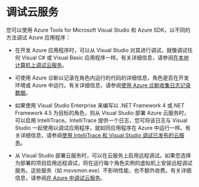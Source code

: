 <properties 
   pageTitle="调试 Azure 云服务 | Azure"
   description="调试 Azure 云服务"
   services="visual-studio-online"
   documentationCenter="n/a"
   authors="TomArcher"
   manager="douge"
   editor="" />
<tags 
   ms.service="visual-studio-online"
   ms.date="04/18/2016"
   wacn.date="" />

# 调试云服务

您可以使用 Azure Tools for Microsoft Visual Studio 和 Azure SDK，以不同的方法调试 Azure 应用程序：

- 在开发 Azure 应用程序时，可以从 Visual Studio 对其进行调试，就像调试任何 Visual C# 或 Visual Basic 应用程序一样。有关详细信息，请参阅[在本地计算机上调试云服务](/documentation/articles/vs-azure-tools-debug-cloud-services-virtual-machines/#debug-your-cloud-service-on-your-local-computer)。

- 可使用 Azure 诊断以记录在角色内运行的代码的详细信息，角色是否在开发环境或 Azure 中运行。有关详细信息，请参阅[使用 Azure 诊断收集日志记录数据](http://go.microsoft.com/fwlink/p/?LinkId=400450)。

- 如果使用 Visual Studio Enterprise 来编写以 .NET Framework 4 或.NET Framework 4.5 为目标的角色，则从 Visual Studio 部署 Azure 云服务时，可以启用 IntelliTrace。IntelliTrace 提供一个日志，您可将该日志与 Visual Studio 一起使用以调试应用程序，就如同应用程序在 Azure 中运行一样。有关详细信息，请参阅[使用 IntelliTrace 和 Visual Studio 调试已发布的云服务](http://go.microsoft.com/fwlink/p/?LinkId=623016)。

- 从 Visual Studio 部署云服务时，可以在云服务上启用远程调试。如果您选择为部署的项目启用远程调试，将在运行每个角色实例的虚拟机上安装远程调试服务。这些服务（如 msvsmon.exe）不影响性能，也不额外收费。有关详细信息，请参阅[在 Azure 中调试云服务](/documentation/articles/vs-azure-tools-debug-cloud-services-virtual-machines#debug-a-cloud-service-in-azure)。




<!---HONumber=Mooncake_0516_2016-->